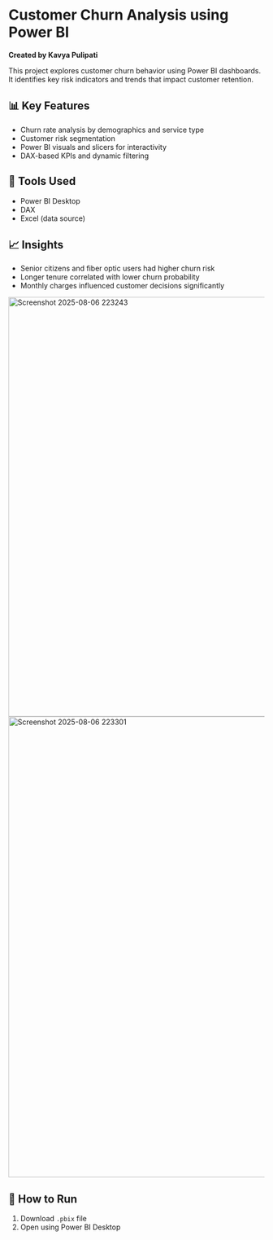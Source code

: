 # Customer Churn Analysis using Power BI

**Created by Kavya Pulipati**

This project explores customer churn behavior using Power BI dashboards. It identifies key risk indicators and trends that impact customer retention.

## 📊 Key Features
- Churn rate analysis by demographics and service type
- Customer risk segmentation
- Power BI visuals and slicers for interactivity
- DAX-based KPIs and dynamic filtering

## 🔧 Tools Used
- Power BI Desktop
- DAX
- Excel (data source)

## 📈 Insights
- Senior citizens and fiber optic users had higher churn risk
- Longer tenure correlated with lower churn probability
- Monthly charges influenced customer decisions significantly

<img width="1362" height="824" alt="Screenshot 2025-08-06 223243" src="https://github.com/user-attachments/assets/032f1e17-aaa6-4c68-a5dd-bc532f098653" />


<img width="1377" height="905" alt="Screenshot 2025-08-06 223301" src="https://github.com/user-attachments/assets/74fbb428-468d-4df5-aca9-42f6c3eef381" />


## 📂 How to Run
1. Download `.pbix` file
2. Open using Power BI Desktop
